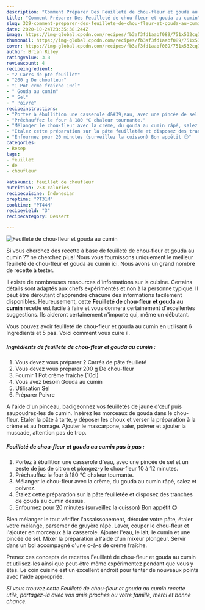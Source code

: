 ```yaml
---
description: "Comment Préparer Des Feuilleté de chou-fleur et gouda au cumin"
title: "Comment Préparer Des Feuilleté de chou-fleur et gouda au cumin"
slug: 329-comment-preparer-des-feuillete-de-chou-fleur-et-gouda-au-cumin
date: 2020-10-24T23:35:38.244Z
image: https://img-global.cpcdn.com/recipes/fb3af3fd1aabf089/751x532cq70/feuillete-de-chou-fleur-et-gouda-au-cumin-photo-principale-de-la-recette.jpg
thumbnail: https://img-global.cpcdn.com/recipes/fb3af3fd1aabf089/751x532cq70/feuillete-de-chou-fleur-et-gouda-au-cumin-photo-principale-de-la-recette.jpg
cover: https://img-global.cpcdn.com/recipes/fb3af3fd1aabf089/751x532cq70/feuillete-de-chou-fleur-et-gouda-au-cumin-photo-principale-de-la-recette.jpg
author: Brian Riley
ratingvalue: 3.8
reviewcount: 4
recipeingredient:
- "2 Carrs de pte feuillet"
- "200 g De choufleur"
- "1 Pot crme fraiche 10cl"
- " Gouda au cumin"
- " Sel"
- " Poivre"
recipeinstructions:
- "Portez à ébullition une casserole d&#39;eau, avec une pincée de sel et un zeste de jus de citron et plongez-y le chou-fleur 10 à 12 minutes."
- "Préchauffez le four à 180 °C chaleur tournante."
- "Mélanger le chou-fleur avec la crème, du gouda au cumin râpé, salez et poivrez."
- "Étalez cette préparation sur la pâte feuilletée et disposez des tranches de gouda au cumin dessus."
- "Enfournez pour 20 minutes (surveillez la cuisson) Bon appétit 😊"
categories:
- Resep
tags:
- feuillet
- de
- choufleur

katakunci: feuillet de choufleur 
nutrition: 253 calories
recipecuisine: Indonesian
preptime: "PT31M"
cooktime: "PT44M"
recipeyield: "3"
recipecategory: Dessert

---
```



![Feuilleté de chou-fleur et gouda au cumin](https://img-global.cpcdn.com/recipes/fb3af3fd1aabf089/751x532cq70/feuillete-de-chou-fleur-et-gouda-au-cumin-photo-principale-de-la-recette.jpg)

Si vous cherchez des recette à base de feuilleté de chou-fleur et gouda au cumin ?? ne cherchez plus! Nous vous fournissons uniquement le meilleur feuilleté de chou-fleur et gouda au cumin ici. Nous avons un grand nombre de recette à tester.

Il existe de nombreuses ressources d'informations sur la cuisine. Certains détails sont adaptés aux chefs expérimentés et non à la personne typique. Il peut être déroutant d'apprendre chacune des informations facilement disponibles. Heureusement, cette <strong> Feuilleté de chou-fleur et gouda au cumin </strong> recette est facile à faire et vous donnera certainement d'excellentes suggestions. Ils aideront certainement n'importe qui, même un débutant.

<!--inarticleads1-->

Vous pouvez avoir feuilleté de chou-fleur et gouda au cumin en utilisant 6 Ingrédients et 5 pas. Voici comment vous cuire il.

##### Ingrédients de feuilleté de chou-fleur et gouda au cumin :

1. Vous devez vous préparer 2 Carrés de pâte feuilleté
1. Vous devez vous préparer 200 g De chou-fleur
1. Fournir 1 Pot crème fraiche (10cl)
1. Vous avez besoin  Gouda au cumin
1. Utilisation  Sel
1. Préparer  Poivre


A l&#39;aide d&#39;un pinceau, badigeonnez vos feuilletés de jaune d&#39;œuf puis saupoudrez-les de cumin. Insérez les morceaux de gouda dans le chou-fleur. Etaler la pâte à tarte, y déposer les choux et verser la préparation à la crème et au fromage. Ajouter le mascarpone, saler, poivrer et ajouter la muscade, attention pas de trop. 

<!--inarticleads2-->

##### Feuilleté de chou-fleur et gouda au cumin pas à pas :

1. Portez à ébullition une casserole d&#39;eau, avec une pincée de sel et un zeste de jus de citron et plongez-y le chou-fleur 10 à 12 minutes.
1. Préchauffez le four à 180 °C chaleur tournante.
1. Mélanger le chou-fleur avec la crème, du gouda au cumin râpé, salez et poivrez.
1. Étalez cette préparation sur la pâte feuilletée et disposez des tranches de gouda au cumin dessus.
1. Enfournez pour 20 minutes (surveillez la cuisson) Bon appétit 😊


Bien mélanger le tout vérifier l&#39;assaissonement, dérouler votre pâte, étaler votre mélange, parsemer de gruyère râpé. Laver, couper le chou-fleur et l&#39;ajouter en morceaux à la casserole. Ajouter l&#39;eau, le lait, le cumin et une pincée de sel. Mixer la préparation à l&#39;aide d&#39;un mixeur plongeur. Servir dans un bol accompagné d&#39;une c-à-s de crème fraîche. 

<!--inarticleads1-->

<p>
Prenez ces concepts de recettes Feuilleté de chou-fleur et gouda au cumin et utilisez-les ainsi que peut-être même expérimentez pendant que vous y êtes. Le coin cuisine est un excellent endroit pour tenter de nouveaux points avec l'aide appropriée.
</p>

<p>
<i>Si vous trouvez cette Feuilleté de chou-fleur et gouda au cumin recette utile, partagez-la avec vos amis proches ou votre famille, merci et bonne chance.</i>
</p>
